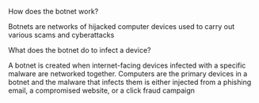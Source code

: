 How does the botnet work?

Botnets are networks of hijacked computer devices used to carry out various scams and cyberattacks

What does the botnet do to infect a device?

A botnet is created when internet-facing devices infected with a specific malware are networked together. Computers are the primary devices in a botnet and the malware that infects them is either injected from a phishing email, a compromised website, or a click fraud campaign

